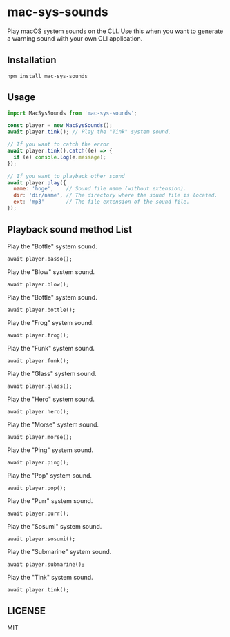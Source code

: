 # mac-sys-sounds

Play macOS system sounds on the CLI.
Use this when you want to generate a warning sound with your own CLI application.

## Installation

``` shell
npm install mac-sys-sounds
```

## Usage

``` javascript
import MacSysSounds from 'mac-sys-sounds';

const player = new MacSysSounds();
await player.tink(); // Play the "Tink" system sound.

// If you want to catch the error
await player.tink().catch((e) => {
  if (e) console.log(e.message);
});

// If you want to playback other sound
await player.play({
  name: 'hoge',    // Sound file name (without extension).
  dir: 'dir/name', // The directory where the sound file is located.
  ext: 'mp3'       // The file extension of the sound file.
});
```

## Playback sound method List

Play the "Bottle" system sound.

```
await player.basso();
```

Play the "Blow" system sound.

```
await player.blow();
```

Play the "Bottle" system sound.

```
await player.bottle();
```

Play the "Frog" system sound.

```
await player.frog();
```

Play the "Funk" system sound.

```
await player.funk();
```

Play the "Glass" system sound.

```
await player.glass();
```

Play the "Hero" system sound.

```
await player.hero();
```

Play the "Morse" system sound.

```
await player.morse();
```

Play the "Ping" system sound.

```
await player.ping();
```

Play the "Pop" system sound.

```
await player.pop();
```

Play the "Purr" system sound.

```
await player.purr();
```

Play the "Sosumi" system sound.

```
await player.sosumi();
```

Play the "Submarine" system sound.

```
await player.submarine();
```

Play the "Tink" system sound.

```
await player.tink();
```

## LICENSE

MIT
